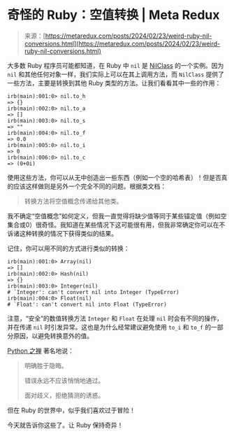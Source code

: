 <!--yml

类别：未分类

日期：2024-05-29 13:20:45

-->

# 奇怪的 Ruby：空值转换 | Meta Redux

> 来源：[https://metaredux.com/posts/2024/02/23/weird-ruby-nil-conversions.html](https://metaredux.com/posts/2024/02/23/weird-ruby-nil-conversions.html)

大多数 Ruby 程序员可能都知道，在 Ruby 中 `nil` 是 [NilClass](https://ruby-doc.org/3.3.0/NilClass.html) 的一个实例。因为 `nil` 和其他任何对象一样，我们实际上可以在其上调用方法，而 `NilClass` 提供了一些方法，主要是转换到其他 Ruby 类型的方法。让我们看看其中一些的作用：

```
irb(main):001:0> nil.to_h
=> {}
irb(main):002:0> nil.to_a
=> []
irb(main):003:0> nil.to_s
=> ""
irb(main):004:0> nil.to_f
=> 0.0
irb(main):005:0> nil.to_i
=> 0
irb(main):006:0> nil.to_c
=> (0+0i) 
```

使用这些方法，你可以从无中创造出一些东西（例如一个空的哈希表）！但是否真的应该这样做则是另外一个完全不同的问题。根据类文档：

> 转换方法将空值概念传递给其他类。

我不确定“空值概念”如何定义，但我一直觉得将缺少值等同于某些锚定值（例如空集合或0）很奇怪。我知道在某些情况下这可能很有用，但我非常确定你可以在不诉诸这种转换的情况下获得类似的结果。

记住，你可以用不同的方式进行类似的转换：

```
irb(main):001:0> Array(nil)
=> []
irb(main):002:0> Hash(nil)
=> {}
irb(main):003:0> Integer(nil)
# `Integer': can't convert nil into Integer (TypeError)
irb(main):004:0> Float(nil)
# `Float': can't convert nil into Float (TypeError) 
```

注意，“安全”的数值转换方法 `Integer` 和 `Float` 在处理 `nil` 时会有不同的操作，并在传递 `nil` 时引发异常。这也是为什么经常建议避免使用 `to_i` 和 `to_f` 的一部分原因，以避免转换意外的值。

[Python 之禅](https://peps.python.org/pep-0020/) 著名地说：

> 明确胜于隐晦。
> 
> 错误永远不应该悄悄地通过。
> 
> 面对歧义，拒绝猜测的诱惑。

但在 Ruby 的世界中，似乎我们喜欢过于冒险！

今天就告诉你这些了。让 Ruby 保持奇异！
